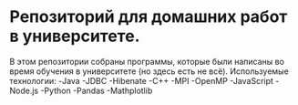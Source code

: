 # Репозиторий для домашних работ в университете. 
В этом репозитории собраны программы, которые были написаны во время обучения в университете (но здесь есть не всё).
Используемые технологии:
-Java
-JDBC
-Hibenate
-C++
-MPI
-OpenMP
-JavaScript
-Node.js
-Python
-Pandas
-Mathplotlib
